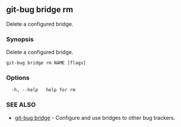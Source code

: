 ## git-bug bridge rm

Delete a configured bridge.

### Synopsis

Delete a configured bridge.

```
git-bug bridge rm NAME [flags]
```

### Options

```
  -h, --help   help for rm
```

### SEE ALSO

* [git-bug bridge](git-bug_bridge.md)	 - Configure and use bridges to other bug trackers.

